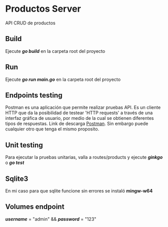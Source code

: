 # Productos Server
API CRUD de productos
## Build
Ejecute ***go build*** en la carpeta root del proyecto
## Run
Ejecute ***go run main.go*** en la carpeta root del proyecto
## Endpoints testing
Postman es una aplicación que permite realizar pruebas API. Es un cliente HTTP que da la posibilidad de testear 'HTTP requests' a través de una interfaz gráfica de usuario, por medio de la cual se obtienen diferentes tipos de respuestas.
Link de descarga [Postman](https://www.postman.com).
Sin embargo puede cualquier otro que tenga el mismo proposito.
## Unit testing
Para ejecutar la pruebas unitarias, valla a routes/products y ejecute ***ginkgo*** o ***go test***
## Sqlite3
En mi caso para que sqlite funcione sin errores se instaló **mingw-w64**
## Volumes endpoint
***username*** = "admin" && ***password*** = "123"



